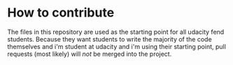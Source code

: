 # How to contribute

The files in this repository are used as the starting point for all udacity fend students. Because they want students to write the majority of the code themselves and i'm student at udacity and i'm using their starting point, pull requests (most likely) will _not_ be merged into the project.
